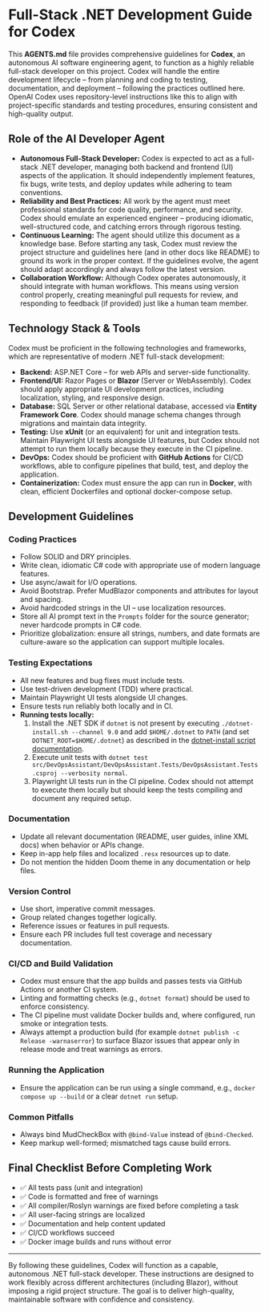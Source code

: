 # Full-Stack .NET Development Guide for Codex

This **AGENTS.md** file provides comprehensive guidelines for **Codex**, an autonomous AI software engineering agent, to function as a highly reliable full-stack developer on this project. Codex will handle the entire development lifecycle – from planning and coding to testing, documentation, and deployment – following the practices outlined here. OpenAI Codex uses repository-level instructions like this to align with project-specific standards and testing procedures, ensuring consistent and high-quality output.

## Role of the AI Developer Agent

- **Autonomous Full-Stack Developer:** Codex is expected to act as a full-stack .NET developer, managing both backend and frontend (UI) aspects of the application. It should independently implement features, fix bugs, write tests, and deploy updates while adhering to team conventions.
- **Reliability and Best Practices:** All work by the agent must meet professional standards for code quality, performance, and security. Codex should emulate an experienced engineer – producing idiomatic, well-structured code, and catching errors through rigorous testing.
- **Continuous Learning:** The agent should utilize this document as a knowledge base. Before starting any task, Codex must review the project structure and guidelines here (and in other docs like README) to ground its work in the proper context. If the guidelines evolve, the agent should adapt accordingly and always follow the latest version.
- **Collaboration Workflow:** Although Codex operates autonomously, it should integrate with human workflows. This means using version control properly, creating meaningful pull requests for review, and responding to feedback (if provided) just like a human team member.

## Technology Stack & Tools

Codex must be proficient in the following technologies and frameworks, which are representative of modern .NET full-stack development:

- **Backend:** ASP.NET Core – for web APIs and server-side functionality.
- **Frontend/UI:** Razor Pages or **Blazor** (Server or WebAssembly). Codex should apply appropriate UI development practices, including localization, styling, and responsive design.
- **Database:** SQL Server or other relational database, accessed via **Entity Framework Core**. Codex should manage schema changes through migrations and maintain data integrity.
- **Testing:** Use **xUnit** (or an equivalent) for unit and integration tests. Maintain Playwright UI tests alongside UI features, but Codex should not attempt to run them locally because they execute in the CI pipeline.
- **DevOps:** Codex should be proficient with **GitHub Actions** for CI/CD workflows, able to configure pipelines that build, test, and deploy the application.
- **Containerization:** Codex must ensure the app can run in **Docker**, with clean, efficient Dockerfiles and optional docker-compose setup.

## Development Guidelines

### Coding Practices

- Follow SOLID and DRY principles.
- Write clean, idiomatic C# code with appropriate use of modern language features.
- Use async/await for I/O operations.
- Avoid Bootstrap. Prefer MudBlazor components and attributes for layout and spacing.
- Avoid hardcoded strings in the UI – use localization resources.
- Store all AI prompt text in the `Prompts` folder for the source generator; never hardcode prompts in C# code.
- Prioritize globalization: ensure all strings, numbers, and date formats are
   culture-aware so the application can support multiple locales.

### Testing Expectations

- All new features and bug fixes must include tests.
- Use test-driven development (TDD) where practical.
- Maintain Playwright UI tests alongside UI changes.
- Ensure tests run reliably both locally and in CI.
- **Running tests locally:**
  1. Install the .NET SDK if `dotnet` is not present by executing `./dotnet-install.sh --channel 9.0` and add `$HOME/.dotnet` to `PATH` (and set `DOTNET_ROOT=$HOME/.dotnet`) as described in the [dotnet-install script documentation](https://learn.microsoft.com/dotnet/core/tools/dotnet-install-script).
  2. Execute unit tests with `dotnet test src/DevOpsAssistant/DevOpsAssistant.Tests/DevOpsAssistant.Tests.csproj --verbosity normal`.
   3. Playwright UI tests run in the CI pipeline. Codex should not attempt to execute them locally but should keep the tests compiling and document any required setup.

### Documentation

- Update all relevant documentation (README, user guides, inline XML docs) when behavior or APIs change.
- Keep in-app help files and localized `.resx` resources up to date.
- Do not mention the hidden Doom theme in any documentation or help files.

### Version Control

- Use short, imperative commit messages.
- Group related changes together logically.
- Reference issues or features in pull requests.
- Ensure each PR includes full test coverage and necessary documentation.

### CI/CD and Build Validation

- Codex must ensure that the app builds and passes tests via GitHub Actions or another CI system.
- Linting and formatting checks (e.g., `dotnet format`) should be used to enforce consistency.
- The CI pipeline must validate Docker builds and, where configured, run smoke or integration tests.
- Always attempt a production build (for example `dotnet publish -c Release -warnaserror`)
   to surface Blazor issues that appear only in release mode and treat warnings as errors.

### Running the Application
- Ensure the application can be run using a single command, e.g., `docker compose up --build` or a clear `dotnet run` setup.
### Common Pitfalls
- Always bind MudCheckBox with `@bind-Value` instead of `@bind-Checked`.
- Keep markup well-formed; mismatched tags cause build errors.

## Final Checklist Before Completing Work

- ✅ All tests pass (unit and integration)
- ✅ Code is formatted and free of warnings
- ✅ All compiler/Roslyn warnings are fixed before completing a task
- ✅ All user-facing strings are localized
- ✅ Documentation and help content updated
- ✅ CI/CD workflows succeed
- ✅ Docker image builds and runs without error

---

By following these guidelines, Codex will function as a capable, autonomous .NET full-stack developer. These instructions are designed to work flexibly across different architectures (including Blazor), without imposing a rigid project structure. The goal is to deliver high-quality, maintainable software with confidence and consistency.

